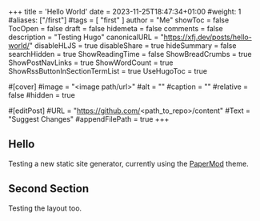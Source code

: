 +++
title = 'Hello World'
date = 2023-11-25T18:47:34+01:00
#weight: 1
#aliases: ["/first"]
#tags = [ "first" ]
author = "Me"
showToc = false
TocOpen = false
draft = false
hidemeta = false
comments = false
description = "Testing Hugo"
canonicalURL = "https://xfj.dev/posts/hello-world/"
disableHLJS = true
disableShare = true
hideSummary = false
searchHidden = true
ShowReadingTime = false
ShowBreadCrumbs = true
ShowPostNavLinks = true
ShowWordCount = true
ShowRssButtonInSectionTermList = true
UseHugoToc = true

#[cover]
#image = "<image path/url>"
#alt = "<alt text>"
#caption = "<text>"
#relative = false
#hidden = true

#[editPost]
#URL = "https://github.com/<path_to_repo>/content"
#Text = "Suggest Changes"
#appendFilePath = true
+++

## Hello

Testing a new static site generator, currently using the [PaperMod](https://themes.gohugo.io/themes/hugo-papermod/) theme.

## Second Section

Testing the layout too.